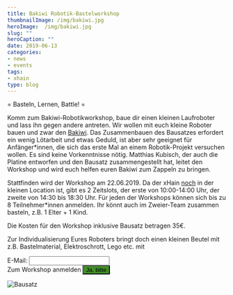 ```yaml
---
title: Bakiwi Robotik-Bastelworkshop
thumbnailImage: /img/bakiwi.jpg
heroImage:  /img/bakiwi.jpg
slug: ""
heroCaption: ""
date: 2019-06-13
categories:
- news
- events
tags:
- xhain
type: blog
---
```


= Basteln, Lernen, Battle! =

Komm zum Bakiwi-Robotikworkshop, baue dir einen kleinen Laufroboter und lass ihn gegen andere antreten.
Wir wollen mit euch kleine Roboter bauen und zwar den [Bakiwi](https://github.com/ku3i/Bakiwi).
Das Zusammenbauen des Bausatzes erfordert ein wenig Lötarbeit und etwas Geduld, ist aber sehr geeignet für Anfänger*innen, die sich das erste Mal an einem Robotik-Projekt versuchen wollen. Es sind keine Vorkenntnisse nötig.
Matthias Kubisch, der auch die Platine entworfen und den Bausatz zusammengestellt hat, leitet den Workshop und wird euch helfen euren Bakiwi zum Zappeln zu bringen.

Stattfinden wird der Workshop am 22.06.2019.
Da der xHain [noch](https://x-hain.de/de/post/2019-05-29_der-xhain-macht-zu/) in der kleinen Location ist, gibt es 2 Zeitslots, der erste von 10:00-14:00 Uhr, der zweite von 14:30 bis 18:30 Uhr. Für jeden der Workshops können sich bis zu 8 Teilnehmer*innen anmelden.
Ihr könnt auch im Zweier-Team zusammen basteln, z.B. 1 Elter + 1 Kind.

Die Kosten für den Workshop inklusive Bausatz betragen 35€.

Zur Individualisierung Eures Roboters bringt doch einen kleinen Beutel mit z.B. Bastelmaterial, Elektroschrott, Lego etc. mit


<form action="https://formspree.io/xhain_hack_makespace@posteo.de"
      method="POST">
    <label for="email">E-Mail:
    	<input type="email" name="_replyto" title="E-Mail" required>
    </label><br>
    <label>Zum Workshop anmelden
    	<input type="submit" value="Ja, bitte" style="background:#408e27">
	</label><br>
</form>

<img src="/img/bakiwi_parts.jpg"
     alt="Bausatz"
     style="float: left; margin-right: 10px;" />


